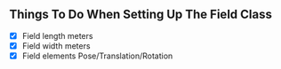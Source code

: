 Things To Do When Setting Up The Field Class
-----------------------------------------------
- [x] Field length meters
- [x] Field width meters
- [x] Field elements Pose/Translation/Rotation
